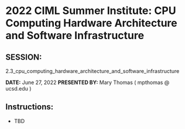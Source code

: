 # 2022 CIML Summer Institute:   CPU Computing Hardware Architecture and Software Infrastructure

## SESSION:
 2.3_cpu_computing_hardware_architecture_and_software_infrastructure

**DATE:** June 27, 2022
**PRESENTED BY:** Mary Thomas   ( mpthomas  @  ucsd.edu )

## Instructions:
* TBD
